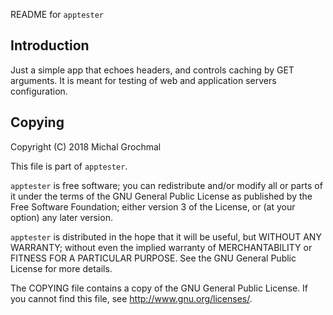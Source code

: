 README for `apptester`

## Introduction

Just a simple app that echoes headers, and controls caching by GET arguments.
It is meant for testing of web and application servers configuration.


## Copying

Copyright (C) 2018 Michal Grochmal

This file is part of `apptester`.

`apptester` is free software; you can redistribute and/or modify all or parts
of it under the terms of the GNU General Public License as published by the
Free Software Foundation; either version 3 of the License, or (at your option)
any later version.

`apptester` is distributed in the hope that it will be useful, but WITHOUT ANY
WARRANTY; without even the implied warranty of MERCHANTABILITY or FITNESS FOR A
PARTICULAR PURPOSE.  See the GNU General Public License for more details.

The COPYING file contains a copy of the GNU General Public License.  If you
cannot find this file, see <http://www.gnu.org/licenses/>.

